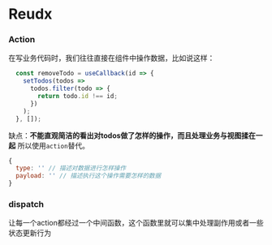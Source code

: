 # Reudx 

### Action
在写业务代码时，我们往往直接在组件中操作数据，比如说这样：
```jsx
  const removeTodo = useCallback(id => {
    setTodos(todos =>
      todos.filter(todo => {
        return todo.id !== id;
      })
    );
  }, []);
```
缺点：**不能直观简洁的看出对todos做了怎样的操作，而且处理业务与视图揉在一起**
所以使用`action`替代。
```js
{
  type: '' // 描述对数据进行怎样操作
  payload: '' // 描述执行这个操作需要怎样的数据
}
```

### dispatch
让每一个action都经过一个中间函数，这个函数里就可以集中处理副作用或者一些状态更新行为
